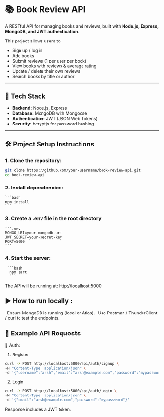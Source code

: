 # 📚 Book Review API  

A RESTful API for managing books and reviews, built with **Node.js, Express, MongoDB, and JWT authentication**.  

This project allows users to:  
- Sign up / log in  
- Add books  
- Submit reviews (1 per user per book)  
- View books with reviews & average rating  
- Update / delete their own reviews  
- Search books by title or author  

---

## 🚀 Tech Stack
- **Backend:** Node.js, Express  
- **Database:** MongoDB with Mongoose  
- **Authentication:** JWT (JSON Web Tokens)  
- **Security:** bcryptjs for password hashing  

---

## 🛠️ Project Setup Instructions  

### 1. Clone the repository:
   ```bash
   git clone https://github.com/your-username/book-review-api.git
   cd book-review-api
   ```
### 2. Install dependencies:
    ```bash
    npm install
    ```
### 3. Create a .env file in the root directory:
    ```.env
    MONGO_URI=your-mongodb-uri
    JWT_SECRET=your-secret-key
    PORT=5000
    ```
### 4. Start the server:
     ```bash
      npm sart
      ```
 The API will be running at: http://localhost:5000


## ▶️ How to run locally :

-Ensure MongoDB is running (local or Atlas).
-Use Postman / ThunderClient / curl to test the endpoints.

## 📌 Example API Requests
   🔑 Auth:
   1. Register
   ```bash
   curl -X POST http://localhost:5000/api/auth/signup \
   -H "Content-Type: application/json" \
  -d '{"username":"arsh","email":"arsh@example.com","password":"mypassword"}'
   ```

   2. Login
   ```bash
  curl -X POST http://localhost:5000/api/auth/login \
  -H "Content-Type: application/json" \
  -d '{"email":"arsh@example.com","password":"mypassword"}'
  ```
 Response includes a JWT token.
    
